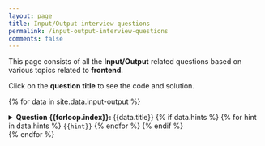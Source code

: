 ```yaml
---
layout: page 
title: Input/Output interview questions 
permalink: /input-output-interview-questions 
comments: false
---
```


This page consists of all the **Input/Output** related questions based on various topics related to **frontend**.

Click on the **question title** to see the code and solution.

{% for data in site.data.input-output %}
<details id="{{forloop.index}}" markdown="1">
<summary><b>Question {{forloop.index}}: </b>{{data.title}}
{% if data.hints %}
<span> 
{% for hint in data.hints %}
<code class="io-tags">{{hint}}</code>
{% endfor %}
</span>
{% endif %}
</summary>
{% if data.type == 'js' %}
```js
{{data.code}}
```
{% endif %}

{% if data.type == 'css' %}
```htmlcss
{{data.code}}
```
{% endif %}

<div>
{% if data.solution %}
<a href="{{data.solution}}" target="_blank">Solution {{forloop.index}} here</a>
{% endif %}
{% if data.video %}
<span> | </span>
<a href="{{data.video}}" target="_blank">Video explaination</a>
{% endif %}
</div>

</details>
{% endfor %}









